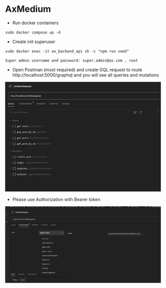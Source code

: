 # AxMedium

*   Run docker containers

```
sudo docker compose up -d
```

*   Create init superuser

```
sudo docker exec -it ax_backend_api sh -c "npm run seed"
```

```
Super admin username and password: super.admin@ax.com , root
```

*   Open Postman (most required) and create GQL request to route http://localhost:5000/graphql and you will see all queries and mutations

![Postman](git_static/image.png)

*   Please use Authorization with Bearer token

![Auth](git_static/image2.png)